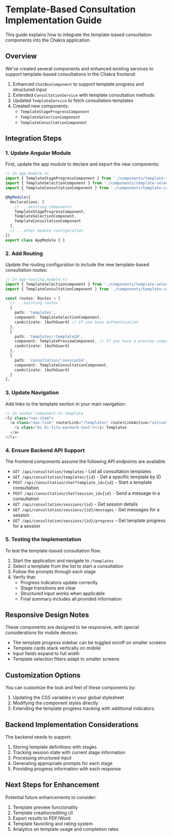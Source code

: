 # Template-Based Consultation Implementation Guide

This guide explains how to integrate the template-based consultation components into the Chakra application.

## Overview

We've created several components and enhanced existing services to support template-based consultations in the Chakra frontend:

1. Enhanced `ChatBoxComponent` to support template progress and structured input
2. Extended `ConsultationService` with template consultation methods
3. Updated `TemplateService` to fetch consultation templates
4. Created new components:
   - `TemplateStageProgressComponent`
   - `TemplateSelectionComponent`
   - `TemplateConsultationComponent`

## Integration Steps

### 1. Update Angular Module

First, update the app module to declare and export the new components:

```typescript
// In app.module.ts
import { TemplateStageProgressComponent } from './components/template-stage-progress/template-stage-progress.component';
import { TemplateSelectionComponent } from './components/template-selection/template-selection.component';
import { TemplateConsultationComponent } from './components/template-consultation/template-consultation.component';

@NgModule({
  declarations: [
    // ...existing components
    TemplateStageProgressComponent,
    TemplateSelectionComponent,
    TemplateConsultationComponent
  ],
  // ...other module configuration
})
export class AppModule { }
```

### 2. Add Routing

Update the routing configuration to include the new template-based consultation routes:

```typescript
// In app-routing.module.ts
import { TemplateSelectionComponent } from './components/template-selection/template-selection.component';
import { TemplateConsultationComponent } from './components/template-consultation/template-consultation.component';

const routes: Routes = [
  // ...existing routes
  { 
    path: 'templates', 
    component: TemplateSelectionComponent,
    canActivate: [AuthGuard] // If you have authentication
  },
  {
    path: 'templates/:templateId',
    component: TemplatePreviewComponent, // If you have a preview component
    canActivate: [AuthGuard]
  },
  {
    path: 'consultation/:sessionId',
    component: TemplateConsultationComponent,
    canActivate: [AuthGuard]
  }
];
```

### 3. Update Navigation

Add links to the template section in your main navigation:

```typescript
// In navbar.component.ts template
<li class="nav-item">
  <a class="nav-link" routerLink="/templates" routerLinkActive="active">
    <i class="bi bi-file-earmark-text"></i> Templates
  </a>
</li>
```

### 4. Ensure Backend API Support

The frontend components assume the following API endpoints are available:

- `GET /api/consultation/templates` - List all consultation templates
- `GET /api/consultation/templates/{id}` - Get a specific template by ID
- `POST /api/consultation/chat?template_id={id}` - Start a template consultation
- `POST /api/consultation/chat?session_id={id}` - Send a message in a consultation
- `GET /api/consultation/sessions/{id}` - Get session details
- `GET /api/consultation/sessions/{id}/messages` - Get messages for a session
- `GET /api/consultation/sessions/{id}/progress` - Get template progress for a session

### 5. Testing the Implementation

To test the template-based consultation flow:

1. Start the application and navigate to `/templates`
2. Select a template from the list to start a consultation
3. Follow the prompts through each stage
4. Verify that:
   - Progress indicators update correctly
   - Stage transitions are clear
   - Structured input works when applicable
   - Final summary includes all provided information

## Responsive Design Notes

These components are designed to be responsive, with special considerations for mobile devices:

- The template progress sidebar can be toggled on/off on smaller screens
- Template cards stack vertically on mobile
- Input fields expand to full width
- Template selection filters adapt to smaller screens

## Customization Options

You can customize the look and feel of these components by:

1. Updating the CSS variables in your global stylesheet
2. Modifying the component styles directly
3. Extending the template progress tracking with additional indicators

## Backend Implementation Considerations

The backend needs to support:

1. Storing template definitions with stages
2. Tracking session state with current stage information
3. Processing structured input
4. Generating appropriate prompts for each stage
5. Providing progress information with each response

## Next Steps for Enhancement

Potential future enhancements to consider:

1. Template preview functionality
2. Template creation/editing UI
3. Export results to PDF/Word
4. Template favoriting and rating system
5. Analytics on template usage and completion rates